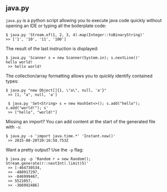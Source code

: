 ## java.py

`java.py` is a python script allowing you to execute java code quickly without opening an IDE
or typing all the boilerplate code:

```
$ java.py 'Stream.of(1, 2, 3, 4).map(Integer::toBinaryString)'
>> ['1', '10', '11', '100']
```

The result of the last instruction is displayed:
```
$ java.py 'Scanner s = new Scanner(System.in); s.nextLine()'
hello world!
 >> hello world!
```

The collection/array formatting allows you to quickly identify contained types:
```
$ java.py "new Object[]{1, \"a\", null, 'a'}"
 >> [1, "a", null, 'a']

 $ java.py 'Set<String> s = new HashSet<>(); s.add("hello"); s.add("world!"); s'
 >> ["hello", "world!"]
```

Missing an import? You can add content at the start of the generated file with `-s`:
```
$ java.py -s 'import java.time.*' 'Instant.now()'
 >> 2015-08-20T20:16:58.753Z
```

Want a pretty output? Use the `-p` flag:
```
$ java.py -p 'Random r = new Random(); Stream.generate(r::nextInt).limit(5)'
 >> [-464730534,
 >> -488917297,
 >> -846999467,
 >> 5521057,
 >> -366992486]
```
